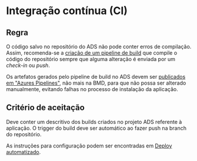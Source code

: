 # Integração contínua (CI)

## Regra
O código salvo no repositório do ADS não pode conter erros de compilação. 
Assim, recomenda-se a [criação de um pipeline de build](/Wiki-de-Arquitetura-e-Padrões-do-DTI/Biblioteca/ADS/Deploy-automatizado/Build-pipeline) que compile o código do repositório sempre que alguma alteração é enviada por um _check-in_ ou _push_.

Os artefatos gerados pelo pipeline de build no ADS devem ser [publicados em "Azures Pipelines"](https://ads.intra.fazenda.sp.gov.br/tfs/ADMIN/Wiki_Arquitetura/_wiki/wikis/Wiki_Arquitetura.wiki/12/Configura%C3%A7%C3%A3o-das-tasks?anchor=publish-artifact), não mais na BMD,  para que não possa ser alterado manualmente, evitando falhas no processo de instalação da aplicação.

## Critério de aceitação
Deve conter um descritivo dos builds criados no projeto ADS referente à aplicação. O trigger do build deve ser automático ao fazer push na branch do repositório.

As instruções para configuração podem ser encontradas em [Deploy automatizado](/Wiki-de-Arquitetura-e-Padrões-do-DTI/Biblioteca/ADS/Deploy-automatizado).
